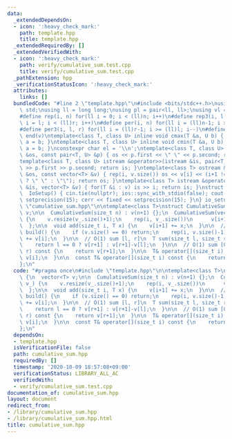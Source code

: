 ```yaml
---
data:
  _extendedDependsOn:
  - icon: ':heavy_check_mark:'
    path: template.hpp
    title: template.hpp
  _extendedRequiredBy: []
  _extendedVerifiedWith:
  - icon: ':heavy_check_mark:'
    path: verify/cumulative_sum.test.cpp
    title: verify/cumulative_sum.test.cpp
  _pathExtension: hpp
  _verificationStatusIcon: ':heavy_check_mark:'
  attributes:
    links: []
  bundledCode: "#line 2 \"template.hpp\"\n#include <bits/stdc++.h>\nusing namespace\
    \ std;\nusing ll = long long;\nusing pl = pair<ll, ll>;\nusing vl = vector<ll>;\n\
    #define rep(i, n) for(ll i = 0; i < (ll)n; i++)\n#define rep3(i, l, r) for(ll\
    \ i = l; i < (ll)r; i++)\n#define per(i, n) for(ll i = (ll)n-1; i >= 0; i--)\n\
    #define per3(i, l, r) for(ll i = (ll)r-1; i >= (ll)l; i--)\n#define all(v) begin(v),\
    \ end(v)\ntemplate<class T, class U> inline void cmax(T &a, U b) { if (a < b)\
    \ a = b; }\ntemplate<class T, class U> inline void cmin(T &a, U b) { if (a > b)\
    \ a = b; }\nconstexpr char el = '\\n';\ntemplate<class T, class U> ostream &operator<<(ostream\
    \ &os, const pair<T, U> &p) { os << p.first << \" \" << p.second; return os; }\n\
    template<class T, class U> istream &operator>>(istream &is, pair<T, U> &p) { is\
    \ >> p.first >> p.second; return is; }\ntemplate<class T> ostream &operator<<(ostream\
    \ &os, const vector<T> &v) { rep(i, v.size()) os << v[i] << (i+1 != (ll)v.size()\
    \ ? \" \" : \"\"); return os; }\ntemplate<class T> istream &operator>>(istream\
    \ &is, vector<T> &v) { for(T &i : v) is >> i; return is; }\nstruct IoSetup {\n\
    \  IoSetup() { cin.tie(nullptr); ios::sync_with_stdio(false); cout << fixed <<\
    \ setprecision(15); cerr << fixed << setprecision(15); }\n} io_setup;\n#line 3\
    \ \"cumulative_sum.hpp\"\n\ntemplate<class T>\nstruct CumulativeSum {\n  vector<T>\
    \ v;\n\n  CumulativeSum(size_t n) : v(n+1) {};\n  CumulativeSum(vector<T> v_)\
    \ {\n    v.resize(v_.size()+1);\n    rep(i, v_.size())\n      v[i+1] = v_[i];\n\
    \  };\n\n  void add(size_t i, T x) {\n    v[i+1] += x;\n  }\n\n  // O(N)\n  void\
    \ build() {\n    if (v.size() == 0) return;\n    rep(i, v.size()-1)\n      v[i+1]\
    \ += v[i];\n  }\n\n  // O(1) sum [l, r]\n  T sum(size_t l, size_t r) const {\n\
    \    return l == 0 ? v[r+1] : v[r+1]-v[l];\n  }\n\n  // O(1) sum [0, r]\n  T sum(size_t\
    \ r) const {\n    return v[r+1];\n  }\n\n  T& operator[](size_t i) {\n    return\
    \ v[i];\n  }\n\n  const T& operator[](size_t i) const {\n    return v[i];\n  }\n\
    };\n"
  code: "#pragma once\n#include \"template.hpp\"\n\ntemplate<class T>\nstruct CumulativeSum\
    \ {\n  vector<T> v;\n\n  CumulativeSum(size_t n) : v(n+1) {};\n  CumulativeSum(vector<T>\
    \ v_) {\n    v.resize(v_.size()+1);\n    rep(i, v_.size())\n      v[i+1] = v_[i];\n\
    \  };\n\n  void add(size_t i, T x) {\n    v[i+1] += x;\n  }\n\n  // O(N)\n  void\
    \ build() {\n    if (v.size() == 0) return;\n    rep(i, v.size()-1)\n      v[i+1]\
    \ += v[i];\n  }\n\n  // O(1) sum [l, r]\n  T sum(size_t l, size_t r) const {\n\
    \    return l == 0 ? v[r+1] : v[r+1]-v[l];\n  }\n\n  // O(1) sum [0, r]\n  T sum(size_t\
    \ r) const {\n    return v[r+1];\n  }\n\n  T& operator[](size_t i) {\n    return\
    \ v[i];\n  }\n\n  const T& operator[](size_t i) const {\n    return v[i];\n  }\n\
    };\n"
  dependsOn:
  - template.hpp
  isVerificationFile: false
  path: cumulative_sum.hpp
  requiredBy: []
  timestamp: '2020-10-09 18:57:08+09:00'
  verificationStatus: LIBRARY_ALL_AC
  verifiedWith:
  - verify/cumulative_sum.test.cpp
documentation_of: cumulative_sum.hpp
layout: document
redirect_from:
- /library/cumulative_sum.hpp
- /library/cumulative_sum.hpp.html
title: cumulative_sum.hpp
---
```

